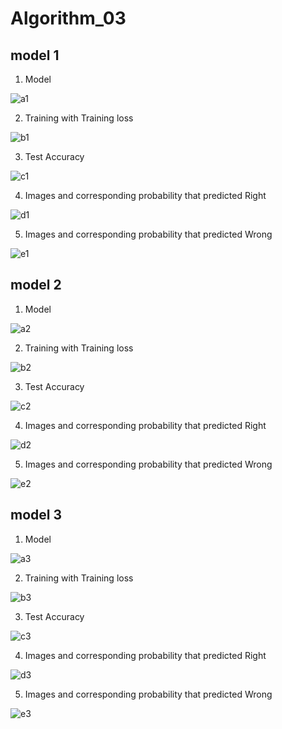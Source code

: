 # Algorithm_03

## model 1
1. Model

![a1](https://user-images.githubusercontent.com/63901518/83423185-97950780-a465-11ea-8318-3329a23f6a71.PNG)

2. Training with Training loss

![b1](https://user-images.githubusercontent.com/63901518/83423209-a085d900-a465-11ea-8e5e-fb8f0a0755a1.PNG)

3. Test Accuracy

![c1](https://user-images.githubusercontent.com/63901518/83423216-a1b70600-a465-11ea-9ef0-f43c37c2b818.PNG)

4. Images and corresponding probability that predicted Right

![d1](https://user-images.githubusercontent.com/63901518/83423219-a2e83300-a465-11ea-855b-32c21001c077.PNG)

5. Images and corresponding probability that predicted Wrong

![e1](https://user-images.githubusercontent.com/63901518/83423223-a4196000-a465-11ea-8339-6999122f7056.PNG)


## model 2
1. Model

![a2](https://user-images.githubusercontent.com/63901518/83423201-9ebc1580-a465-11ea-9d76-8650afa017af.PNG)

2. Training with Training loss

![b2](https://user-images.githubusercontent.com/63901518/83423212-a11e6f80-a465-11ea-8f61-18e23551e2ec.PNG)

3. Test Accuracy

![c2](https://user-images.githubusercontent.com/63901518/83423217-a24f9c80-a465-11ea-987f-173c95d3bd6d.PNG)

4. Images and corresponding probability that predicted Right

![d2](https://user-images.githubusercontent.com/63901518/83423221-a2e83300-a465-11ea-9c57-31ebe11ed422.PNG)

5. Images and corresponding probability that predicted Wrong

![e2](https://user-images.githubusercontent.com/63901518/83423228-a54a8d00-a465-11ea-86e9-37d888c91a6b.PNG)

## model 3
1. Model

![a3](https://user-images.githubusercontent.com/63901518/83423205-9f54ac00-a465-11ea-8d3d-fcbed224ecc2.PNG)

2. Training with Training loss

![b3](https://user-images.githubusercontent.com/63901518/83423214-a1b70600-a465-11ea-8935-0152d3d6f8ca.PNG)

3. Test Accuracy

![c3](https://user-images.githubusercontent.com/63901518/83423218-a24f9c80-a465-11ea-86a4-0c769300de2c.PNG)

4. Images and corresponding probability that predicted Right

![d3](https://user-images.githubusercontent.com/63901518/83423222-a380c980-a465-11ea-98c2-5226c81ac08d.PNG)

5. Images and corresponding probability that predicted Wrong

![e3](https://user-images.githubusercontent.com/63901518/83423241-a8de1400-a465-11ea-924a-f09b7aa30a12.PNG)

